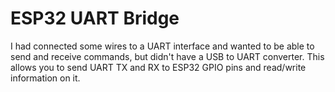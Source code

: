 ESP32 UART Bridge
====================

I had connected some wires to a UART interface and wanted to be able to send and receive commands, but didn't have a USB to UART converter. This allows you to send UART TX and RX to ESP32 GPIO pins and read/write information on it.
